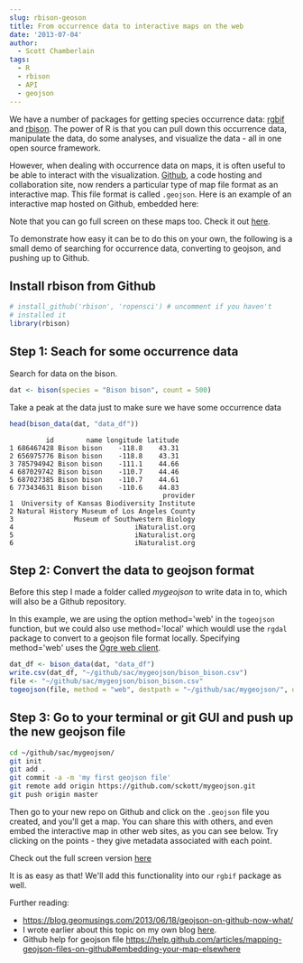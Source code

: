 ```yaml
---
slug: rbison-geoson
title: From occurrence data to interactive maps on the web
date: '2013-07-04'
author:
  - Scott Chamberlain
tags:
  - R
  - rbison
  - API
  - geojson
---
```


We have a number of packages for getting species occurrence data: [rgbif][rgbif] and [rbison][rbison]. The power of R is that you can pull down this occurrence data, manipulate the data, do some analyses, and visualize the data - all in one open source framework.

However, when dealing with occurrence data on maps, it is often useful to be able to interact with the visualization. [Github][github], a code hosting and collaboration site, now renders a particular type of map file format as an interactive map. This file format is called `.geojson`. Here is an example of an interactive map hosted on Github, embedded here:


<script src="https://embed.github.com/view/geojson/geobabbler/geodata/master/geojson/leonardtown_bldgs.geojson"></script>


Note that you can go full screen on these maps too. Check it out [here](https://render.github.com/view/geojson?url=https://raw.github.com/geobabbler/geodata/master/geojson/leonardtown_bldgs.geojson).

To demonstrate how easy it can be to do this on your own, the following is a small demo of searching for occurrence data, converting to geojson, and pushing up to Github.


## Install rbison from Github

```r
# install_github('rbison', 'ropensci') # uncomment if you haven't
# installed it
library(rbison)
```

## Step 1: Seach for some occurrence data

Search for data on the bison.


```r
dat <- bison(species = "Bison bison", count = 500)
```


Take a peak at the data just to make sure we have some occurrence data


```r
head(bison_data(dat, "data_df"))
```



```
         id        name longitude latitude
1 686467428 Bison bison    -118.8    43.31
2 656975776 Bison bison    -118.8    43.31
3 785794942 Bison bison    -111.1    44.66
4 687029742 Bison bison    -110.7    44.46
5 687027385 Bison bison    -110.7    44.61
6 773434631 Bison bison    -110.6    44.83
                                      provider
1  University of Kansas Biodiversity Institute
2 Natural History Museum of Los Angeles County
3               Museum of Southwestern Biology
4                              iNaturalist.org
5                              iNaturalist.org
6                              iNaturalist.org
```

## Step 2: Convert the data to geojson format

Before this step I made a folder called *mygeojson* to write data in to, which will also be a Github repository.

In this example, we are using the option method='web' in the `togeojson` function, but we could also use method='local' which wouldl use the `rgdal` package to convert to a geojson file format locally. Specifying method='web' uses the [Ogre web client](https://ogre.adc4gis.com/).


```r
dat_df <- bison_data(dat, "data_df")
write.csv(dat_df, "~/github/sac/mygeojson/bison_bison.csv")
file <- "~/github/sac/mygeojson/bison_bison.csv"
togeojson(file, method = "web", destpath = "~/github/sac/mygeojson/", outfilename = "bison_bison")
```

## Step 3: Go to your terminal or git GUI and push up the new geojson file

```bash
cd ~/github/sac/mygeojson/
git init
git add .
git commit -a -m 'my first geojson file'
git remote add origin https://github.com/sckott/mygeojson.git
git push origin master
```

Then go to your new repo on Github and click on the `.geojson` file you created, and you'll get a map. You can share this with others, and even embed the interactive map in other web sites, as you can see below. Try clicking on the points - they give metadata associated with each point.

<script src="https://embed.github.com/view/geojson/sckott/mygeojson/master/bison_bison.geojson"></script>


Check out the full screen version [here](https://render.github.com/view/geojson?url=https://raw.github.com/sckott/mygeojson/master/bison_bison.geojson)

It is as easy as that! We'll add this functionality into our `rgbif` package as well.

Further reading:

+ https://blog.geomusings.com/2013/06/18/geojson-on-github-now-what/
+ I wrote earlier about this topic on my own blog [here](https://sckott.github.io/2013/06/geojson/).
+ Github help for geojson file https://help.github.com/articles/mapping-geojson-files-on-github#embedding-your-map-elsewhere

[rgbif]: https://github.com/ropensci/rgbif
[rbison]: https://github.com/ropensci/rbison
[github]: https://github.com/
